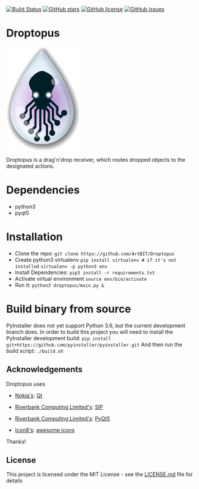 [![Build Status](https://travis-ci.org/ArtBIT/droptopus.svg)](https://travis-ci.org/ArtBIT/droptopus) [![GitHub stars](https://img.shields.io/github/stars/ArtBIT/droptopus.svg)](https://github.com/ArtBIT/droptopus) [![GitHub license](https://img.shields.io/github/license/ArtBIT/droptopus.svg)](https://github.com/ArtBIT/droptopus) [![GitHub issues](https://img.shields.io/github/issues/ArtBIT/droptopus.svg)](https://github.com/ArtBIT/droptopus/issues)

# Droptopus
![Droptopus Logo](/droptopus/assets/droptopus.png)

Droptopus is a drag'n'drop receiver, which routes dropped objects to the designated actions.

# Dependencies 
 - python3
 - pyqt5

# Installation
 - Clone the repo:
 `git clone https://github.com/ArtBIT/Droptopus`
 - Create python3 virtualenv
 `pip install virtualenv # if it's not installed`
 `virtualenv -p python3 env`
 - Install Dependencies:
 `pip3 install -r requirements.txt`
 - Activate virtual environment
 `source env/bin/activate`
 - Run it:
 `python3 droptopus/main.py &`

# Build binary from source
PyInstaller does not yet support Python 3.6, but the current development branch does. In order to build this project you will need to install the PyInstaller development build:
`pip install git+https://github.com/pyinstaller/pyinstaller.git`
And then run the build script:
`./build.sh`

## Acknowledgements

Droptopus uses

- [Nokia's](http://www.nokia.com): [Qt](http://qt.nokia.com)

- [Riverbank Computing Limited's](http://www.riverbankcomputing.co.uk): [SIP](http://www.riverbankcomputing.co.uk/software/sip/intro)

- [Riverbank Computing Limited's](http://www.riverbankcomputing.co.uk): [PyQt5](http://www.riverbankcomputing.co.uk/software/pyqt/intro)

- [Icon8's](http://icons8.com): [awesome icons](http://icons8.com)

Thanks!


## License

This project is licensed under the MIT License - see the [LICENSE.md](LICENSE.md) file for details

